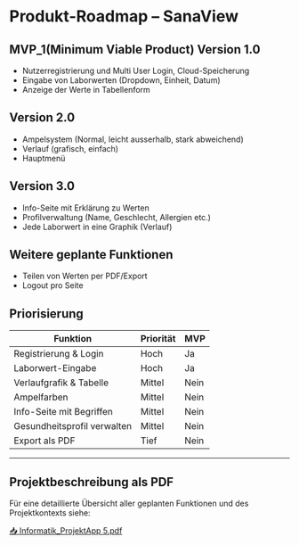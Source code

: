 # Produkt-Roadmap – SanaView

## MVP_1(Minimum Viable Product) Version 1.0
- Nutzerregistrierung und Multi User Login, Cloud-Speicherung
- Eingabe von Laborwerten (Dropdown, Einheit, Datum)
- Anzeige der Werte in Tabellenform

## Version 2.0
- Ampelsystem (Normal, leicht ausserhalb, stark abweichend)
- Verlauf (grafisch, einfach)
- Hauptmenü 

## Version 3.0
- Info-Seite mit Erklärung zu Werten
- Profilverwaltung (Name, Geschlecht, Allergien etc.)
- Jede Laborwert in eine Graphik (Verlauf)


## Weitere geplante Funktionen
- Teilen von Werten per PDF/Export
- Logout pro Seite


## Priorisierung
| Funktion                         | Priorität | MVP |
|----------------------------------|-----------|-----|
| Registrierung & Login            | Hoch      | Ja  |
| Laborwert-Eingabe                | Hoch      | Ja  |
| Verlaufgrafik & Tabelle          | Mittel    | Nein|
| Ampelfarben                      | Mittel    | Nein|
| Info-Seite mit Begriffen         | Mittel    | Nein|
| Gesundheitsprofil verwalten      | Mittel    | Nein|
| Export als PDF                   | Tief      | Nein|


---

## Projektbeschreibung als PDF

Für eine detaillierte Übersicht aller geplanten Funktionen und des Projektkontexts siehe:

[📥 Informatik_ProjektApp 5.pdf](./Informatik_ProjektApp%205.pdf)


